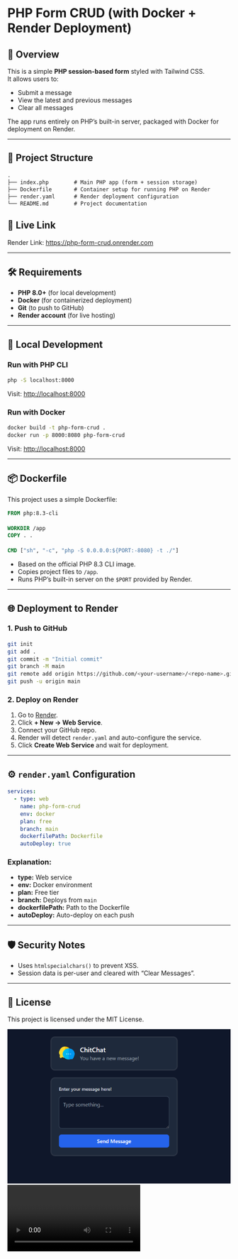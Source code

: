 # PHP Form CRUD (with Docker + Render Deployment)

## 📌 Overview
This is a simple **PHP session-based form** styled with Tailwind CSS.  
It allows users to:
- Submit a message
- View the latest and previous messages
- Clear all messages

The app runs entirely on PHP’s built-in server, packaged with Docker for deployment on Render.

---

## 📂 Project Structure
```
.
├── index.php        # Main PHP app (form + session storage)
├── Dockerfile       # Container setup for running PHP on Render
├── render.yaml      # Render deployment configuration
└── README.md        # Project documentation
```
## 🔗 Live Link

Render Link: https://php-form-crud.onrender.com


---

## 🛠 Requirements
- **PHP 8.0+** (for local development)
- **Docker** (for containerized deployment)
- **Git** (to push to GitHub)
- **Render account** (for live hosting)

---

## 🚀 Local Development

### Run with PHP CLI
```bash
php -S localhost:8000
```
Visit: [http://localhost:8000](http://localhost:8000)

### Run with Docker
```bash
docker build -t php-form-crud .
docker run -p 8000:8080 php-form-crud
```
Visit: [http://localhost:8000](http://localhost:8000)

---

## 📦 Dockerfile
This project uses a simple Dockerfile:

```dockerfile
FROM php:8.3-cli

WORKDIR /app
COPY . .

CMD ["sh", "-c", "php -S 0.0.0.0:${PORT:-8080} -t ./"]
```

- Based on the official PHP 8.3 CLI image.
- Copies project files to `/app`.
- Runs PHP’s built-in server on the `$PORT` provided by Render.

---

## 🌐 Deployment to Render

### 1. Push to GitHub
```bash
git init
git add .
git commit -m "Initial commit"
git branch -M main
git remote add origin https://github.com/<your-username>/<repo-name>.git
git push -u origin main
```

### 2. Deploy on Render
1. Go to [Render](https://render.com).
2. Click **+ New → Web Service**.
3. Connect your GitHub repo.
4. Render will detect `render.yaml` and auto-configure the service.
5. Click **Create Web Service** and wait for deployment.

---

## ⚙ `render.yaml` Configuration
```yaml
services:
  - type: web
    name: php-form-crud
    env: docker
    plan: free
    branch: main
    dockerfilePath: Dockerfile
    autoDeploy: true
```

### Explanation:
- **type:** Web service
- **env:** Docker environment
- **plan:** Free tier
- **branch:** Deploys from `main`
- **dockerfilePath:** Path to the Dockerfile
- **autoDeploy:** Auto-deploy on each push

---

## 🛡 Security Notes
- Uses `htmlspecialchars()` to prevent XSS.
- Session data is per-user and cleared with “Clear Messages”.

---

## 📄 License
This project is licensed under the MIT License.

![Live View](image.png)
<video controls src="20250812-1126-24.7748211.mp4" title="Title"></video>
